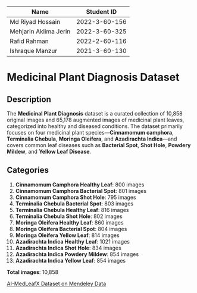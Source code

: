 | Name                     | Student ID       |
|-------------------------|------------------|
| Md Riyad Hossain        | 2022-3-60-156    |
| Mehjarin Aklima Jerin   | 2022-3-60-325    |
| Rafid Rahman            | 2022-2-60-116    |
| Ishraque Manzur         | 2021-3-60-130    |



# Medicinal Plant Diagnosis Dataset

## Description

The **Medicinal Plant Diagnosis** dataset is a curated collection of 10,858 original images and 65,178 augmented images of medicinal plant leaves, categorized into healthy and diseased conditions. The dataset primarily focuses on four medicinal plant species—**Cinnamomum camphora**, **Terminalia Chebula**, **Moringa Oleifera**, and **Azadirachta Indica**—and covers common leaf diseases such as **Bacterial Spot**, **Shot Hole**, **Powdery Mildew**, and **Yellow Leaf Disease**.

## Categories

1. **Cinnamomum Camphora Healthy Leaf**: 800 images
2. **Cinnamomum Camphora Bacterial Spot**: 801 images
3. **Cinnamomum Camphora Shot Hole**: 795 images
4. **Terminalia Chebula Bacterial Spot**: 803 images
5. **Terminalia Chebula Healthy Leaf**: 816 images
6. **Terminalia Chebula Shot Hole**: 802 images
7. **Moringa Oleifera Healthy Leaf**: 860 images
8. **Moringa Oleifera Bacterial Spot**: 804 images
9. **Moringa Oleifera Yellow Leaf**: 814 images
10. **Azadirachta Indica Healthy Leaf**: 1021 images
11. **Azadirachta Indica Shot Hole**: 834 images
12. **Azadirachta Indica Powdery Mildew**: 854 images
13. **Azadirachta Indica Yellow Leaf**: 854 images

**Total images**: 10,858

[AI-MedLeafX Dataset on Mendeley Data](https://data.mendeley.com/datasets/zz7r5y4dc6/1)

